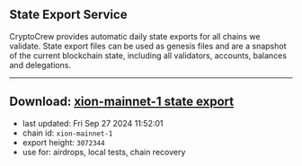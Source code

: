 ## State Export Service
CryptoCrew provides automatic daily state exports for all chains we validate. State export files can be used as genesis files and are a snapshot of the current blockchain state, including all validators, accounts, balances and delegations.

---
**Download: [xion-mainnet-1 state export](https://dl-eu2.ccvalidators.com/SERVICE/xion/xion-mainnet-1_export_3072344.json)**
---

- last updated: Fri Sep 27 2024 11:52:01
- chain id: `xion-mainnet-1`
- export height: `3072344`
- use for: airdrops, local tests, chain recovery
